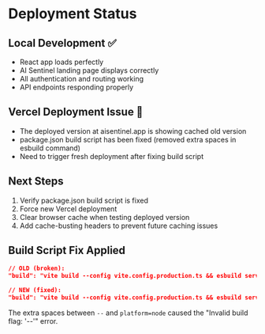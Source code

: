 # Deployment Status

## Local Development ✅
- React app loads perfectly 
- AI Sentinel landing page displays correctly
- All authentication and routing working
- API endpoints responding properly

## Vercel Deployment Issue 🔄
- The deployed version at aisentinel.app is showing cached old version
- package.json build script has been fixed (removed extra spaces in esbuild command)
- Need to trigger fresh deployment after fixing build script

## Next Steps
1. Verify package.json build script is fixed
2. Force new Vercel deployment 
3. Clear browser cache when testing deployed version
4. Add cache-busting headers to prevent future caching issues

## Build Script Fix Applied
```json
// OLD (broken):
"build": "vite build --config vite.config.production.ts && esbuild server/index.ts --    platform=node ..."

// NEW (fixed):  
"build": "vite build --config vite.config.production.ts && esbuild server/index.ts --platform=node ..."
```

The extra spaces between `--` and `platform=node` caused the "Invalid build flag: '--'" error.